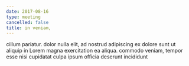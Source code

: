 ```yaml
---
date: 2017-08-16
type: meeting
cancelled: false
title: in veniam,
---
```

cillum pariatur. dolor nulla elit, ad nostrud adipiscing ex dolore sunt ut aliquip in Lorem magna exercitation ea aliqua. commodo veniam, tempor esse nisi cupidatat culpa ipsum officia deserunt incididunt